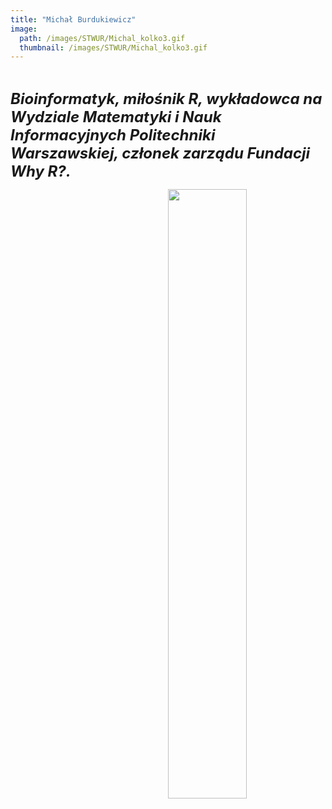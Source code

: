 ```yaml
---
title: "Michał Burdukiewicz"
image: 
  path: /images/STWUR/Michal_kolko3.gif
  thumbnail: /images/STWUR/Michal_kolko3.gif
---
```

<br/>

***<font size=5>Bioinformatyk, miłośnik R, wykładowca na Wydziale Matematyki i Nauk Informacyjnych Politechniki Warszawskiej, członek zarządu Fundacji Why R?.</font>***



[<img src='http://whyr.pl/foundation/images/profile.jpg' id="logo" align="right" height="50%" width="50%"/>](http://whyr.pl/foundation/)




